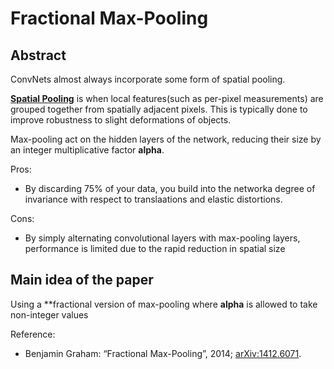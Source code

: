 # Fractional Max-Pooling


## Abstract

ConvNets almost always incorporate some form of spatial pooling.

[**Spatial Pooling**](https://www.quora.com/What-is-spatial-pooling-in-computer-vision) is when local features(such as per-pixel measurements) are grouped together from spatially adjacent pixels. This is typically done to improve robustness to slight deformations of objects.

Max-pooling act on the hidden layers of the network, reducing their size by an integer multiplicative factor **alpha**.

Pros:
- By discarding 75% of your data, you build into the networka degree of invariance with respect to translaations and elastic distortions. 

Cons:
- By simply alternating convolutional layers with max-pooling layers, performance is limited due to the rapid reduction in spatial size


## Main idea of the paper

Using a **fractional version of max-pooling where **alpha** is allowed to take non-integer values

Reference:
<ul>
<li>
Benjamin Graham: “Fractional Max-Pooling”, 2014; <a href='http://arxiv.org/abs/1412.6071'>arXiv:1412.6071</a>.
</li>
</ul>
